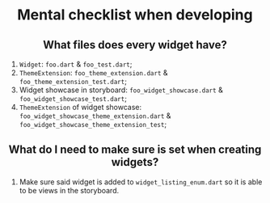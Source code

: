 <h1 align='center'>Mental checklist when developing</h1>

<h2 align='center'>What files does every widget have?</h2>

1. `Widget`: `foo.dart` & `foo_test.dart`;
1. `ThemeExtension`: `foo_theme_extension.dart` & `foo_theme_extension_test.dart`;
1. Widget showcase in storyboard: `foo_widget_showcase.dart` & `foo_widget_showcase_test.dart`;
1. `ThemeExtension` of widget showcase: `foo_widget_showcase_theme_extension.dart` & `foo_widget_showcase_theme_extension_test`;

<h2 align='center'>What do I need to make sure is set when creating widgets?</h2>

1. Make sure said widget is added to `widget_listing_enum.dart` so it is able to be views in the storyboard.
